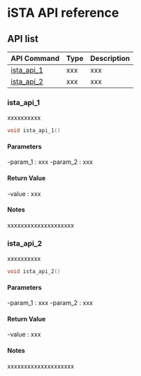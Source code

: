 # iSTA API reference
## API list
| API Command | Type | Description |
| :--- | :--- | :--- |
| [ista_api_1](#ista_api_1) | xxx | xxx |
| [ista_api_2](#ista_api_2) | xxx | xxx |

### ista_api_1 <a id="ista_api_1"></a>
xxxxxxxxxx <br>
```C++
void ista_api_1()
```

#### Parameters
-param_1 : xxx
-param_2 : xxx

#### Return Value
-value : xxx

#### Notes
xxxxxxxxxxxxxxxxxxxx

### ista_api_2 <a id="ista_api_2"></a>
xxxxxxxxxx <br>
```C++
void ista_api_2()
```

#### Parameters
-param_1 : xxx
-param_2 : xxx

#### Return Value
-value : xxx

#### Notes
xxxxxxxxxxxxxxxxxxxx
